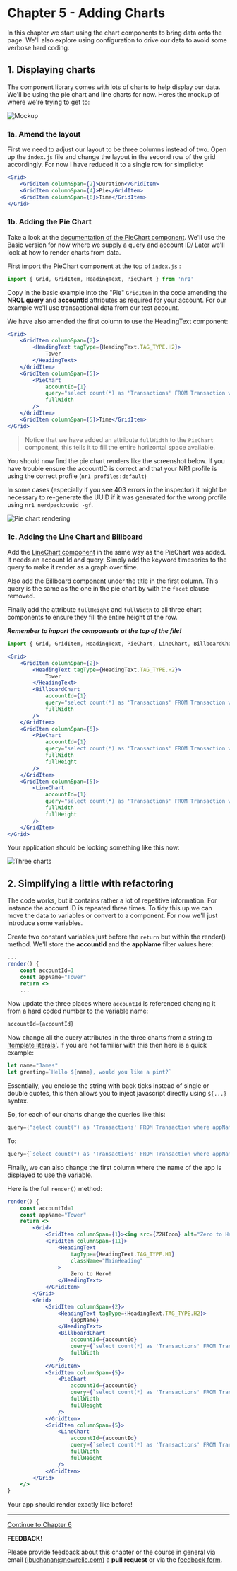 # Chapter 5 - Adding Charts

In this chapter we start using the chart components to bring data onto the page. We'll also explore using configuration to drive our data to avoid some verbose hard coding.

## 1. Displaying charts

The component library comes with lots of charts to help display our data. We'll be using the pie chart and line charts for now. Heres the mockup of where we're trying to get to:



![Mockup](./screenshots/mockup.png)



### 1a. Amend the layout

First we need to adjust our layout to be three columns instead of two. Open up the `index.js` file and change the layout in the second row of the grid accordingly. For now I have reduced it to a single row for simplicity:

```jsx
<Grid>
    <GridItem columnSpan={2}>Duration</GridItem>
    <GridItem columnSpan={4}>Pie</GridItem>
    <GridItem columnSpan={6}>Time</GridItem>
</Grid>  
```



### 1b. Adding the Pie Chart

Take a look at the [documentation of the PieChart component](https://developer.newrelic.com/client-side-sdk/index.html#charts/PieChart). We'll use the Basic version for now where we supply a query and account ID/ Later we'll look at how to render charts from data. 

First import the PieChart component at the top of `index.js` :

```jsx
import { Grid, GridItem, HeadingText, PieChart } from 'nr1'
```

Copy in the basic example into the "Pie" `GridItem` in the code amending the **NRQL query** and **accountId** attributes as required for your account. For our example we'll use transactional data from our test account.

We have also amended the first column to use the HeadingText component:

```jsx
<Grid>
    <GridItem columnSpan={2}>
        <HeadingText tagType={HeadingText.TAG_TYPE.H2}>
            Tower
        </HeadingText>
    </GridItem>
    <GridItem columnSpan={5}>
        <PieChart
            accountId={1}
            query="select count(*) as 'Transactions' FROM Transaction where appName like 'Tower%' facet appName limit 100"
            fullWidth
        />
    </GridItem>
    <GridItem columnSpan={5}>Time</GridItem>
</Grid>  
```

> Notice that we have added an attribute  `fullWidth` to the `PieChart` component, this tells it to fill the entire horizontal space available.

You should now find the pie chart renders like the screenshot below. If you have trouble ensure the accountID is correct and that your NR1 profile is using the correct profile (`nr1 profiles:default`)

In some cases (especially if you see 403 errors in the inspector) it might be necessary to re-generate the UUID if it was generated for the wrong profile using `nr1 nerdpack:uuid -gf`. 



![Pie chart rendering](./screenshots/piechartonly.png)



### 1c. Adding the Line Chart and Billboard

Add the [LineChart component](https://developer.newrelic.com/client-side-sdk/index.html#charts/LineChart) in the same way as the PieChart was added. It needs an account Id and query. Simply add the keyword timeseries to the query to make it render as a graph over time.

Also add the [Billboard component](https://developer.newrelic.com/client-side-sdk/index.html#charts/BillboardChart) under the title in the first column. This query is the same as the one in the pie chart by with the `facet` clause removed.

Finally add the attribute `fullHeight` and `fullWidth` to all three chart components to ensure they fill the entire height of the row.

***Remember to import the components at the top of the file!***

```jsx
import { Grid, GridItem, HeadingText, PieChart, LineChart, BillboardChart } from 'nr1'
```

```jsx
<Grid>
    <GridItem columnSpan={2}>
        <HeadingText tagType={HeadingText.TAG_TYPE.H2}>
            Tower
        </HeadingText>
        <BillboardChart
            accountId={1}
            query="select count(*) as 'Transactions' FROM Transaction where appName like 'Tower%'"
            fullWidth
        />
    </GridItem>
    <GridItem columnSpan={5}>
        <PieChart
            accountId={1}
            query="select count(*) as 'Transactions' FROM Transaction where appName like 'Tower%' facet appName limit max"
            fullWidth
            fullHeight
        />
    </GridItem>
    <GridItem columnSpan={5}>
        <LineChart
            accountId={1}
            query="select count(*) as 'Transactions' FROM Transaction where appName like 'Tower%' facet appName limit max timeseries"
            fullWidth
            fullHeight
        />
    </GridItem>
</Grid> 
```



Your application should be looking something like this now:

![Three charts](./screenshots/threecharts.png)



## 2. Simplifying a little with refactoring

The code works, but it contains rather a lot of repetitive information. For instance the account ID is repeated three times. To tidy this up we can move the data to variables or convert to a component. For now we'll just introduce some variables.

Create two constant variables just before the `return` but within the render() method. We'll store the **accountId** and the **appName** filter values here:

```jsx
...
render() {
    const accountId=1
    const appName="Tower"
    return <>
    ...
```



Now update the three places where `accountId` is referenced changing it from a hard coded number to the variable name:

```jsx
accountId={accountId}
```



Now change all the query attributes in the three charts from a string to ['template literals'](https://developer.mozilla.org/en-US/docs/Web/JavaScript/Reference/Template_literals). If you are not familiar with this then here is a quick example:

```jsx
let name="James"
let greeting=`Hello ${name}, would you like a pint?`
```

Essentially, you enclose the string with back ticks instead of single or double quotes, this then allows you to inject javascript directly using `${...}` syntax.



So, for each of our charts change the queries like this:

```jsx
query={"select count(*) as 'Transactions' FROM Transaction where appName like 'Tower%'"}
```

To:

```jsx
query={`select count(*) as 'Transactions' FROM Transaction where appName like '${appName}%'`}
```



Finally, we can also change the first column where the name of the app is displayed to use the variable.



Here is the full `render()` method:

```jsx
render() {
    const accountId=1
    const appName="Tower"
    return <>
        <Grid>
            <GridItem columnSpan={1}><img src={Z2HIcon} alt="Zero to Hero" height="80"/></GridItem>
            <GridItem columnSpan={11}>
                <HeadingText 
                    tagType={HeadingText.TAG_TYPE.H1}
                    className="MainHeading"
                >
                    Zero to Hero!
                </HeadingText>
            </GridItem>
        </Grid>
        <Grid>
            <GridItem columnSpan={2}>
                <HeadingText tagType={HeadingText.TAG_TYPE.H2}>
                    {appName}
                </HeadingText>
                <BillboardChart
                    accountId={accountId}
                    query={`select count(*) as 'Transactions' FROM Transaction where appName like '${appName}%'`}
                    fullWidth
                />
            </GridItem>
            <GridItem columnSpan={5}>
                <PieChart
                    accountId={accountId}
                    query={`select count(*) as 'Transactions' FROM Transaction where appName like '${appName}%' facet appName limit max`}
                    fullWidth
                    fullHeight
                />
            </GridItem>
            <GridItem columnSpan={5}>
                <LineChart
                    accountId={accountId}
                    query={`select count(*) as 'Transactions' FROM Transaction where appName like '${appName}%' facet appName limit max timeseries`}
                    fullWidth
                    fullHeight
                />
            </GridItem>
        </Grid>  
    </>
}
```



Your app should render exactly like before! 

---

[Continue to Chapter 6](../chapter-06)



**FEEDBACK!**

Please provide feedback about this chapter or the course in general via email (jbuchanan@newrelic.com) a **pull request** or via the [feedback form](https://forms.gle/STjad8z2YkdzwAWJA).